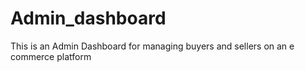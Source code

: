 # Admin_dashboard

This is an Admin Dashboard for managing buyers and sellers on an e commerce platform
